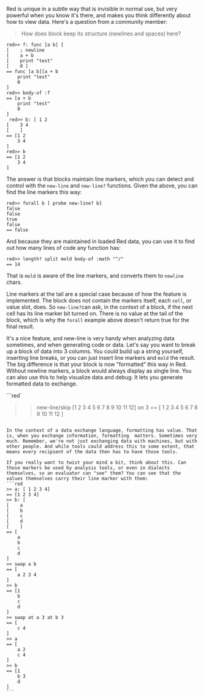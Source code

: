 Red is unique in a subtle way that is invisible in normal use, but very powerful when you know it's there, and makes you think differently about how to view data. Here's a question from a community member:

> How does block keep its structure (newlines and spaces) here?
```red
red>> f: func [a b] [
[    ; newline
[    a + b
[    print "test"
[    0 ]
== func [a b][a + b 
    print "test" 
    0
]
red>> body-of :f
== [a + b 
    print "test" 
    0
]
 red>> b: [ 1 2
[    3 4
[    ]
== [1 2 
    3 4
]
red>> b
== [1 2 
    3 4
]
```

The answer is that blocks maintain line markers, which you can detect and control with the `new-line` and `new-line?` functions. Given the above, you can find the line markers this way:

```red
red>> forall b [ probe new-line? b]
false
false
true
false
== false
```

And because they are maintained in loaded Red data, you can use it to find out how many lines of code any function has:
```red
red>> length? split mold body-of :math "^/"
== 14
```

That is `mold` is aware of the line markers, and converts them to `newline` chars.

Line markers at the tail are a special case because of how the feature is implemented. The block does not contain the markers itself, each `cell`, or value slot, does. So `new-line?`can ask, in the context of a block, if the next cell has its line marker bit turned on. There is no value at the tail of the block, which is why the `forall` example above doesn't return true for the final result.

It's a nice feature, and new-line is very handy when analyzing data sometimes, and when generating code or data. Let's say you want to break up a block of data into 3 columns. You could build up a string yourself, inserting line breaks, or you can just insert line markers and `mold` the result. The big difference is that your block is now "formatted" this way in Red. Without newline markers, a block would always display as single line. You can also use this to help visualize data and debug. It lets you generate formatted data to exchange.

```red`
>> new-line/skip [1 2 3 4 5 6 7 8 9 10 11 12] on 3
== [
    1 2 3 
    4 5 6 
    7 8 9 
    10 11 12
]
````

In the context of a data exchange language, formatting has value. That is, when you exchange information, formatting  matters. Sometimes very much. Remember, we're not just exchanging data with machines, but with other people. And while tools could address this to some extent, that means every recipient of the data then has to have those tools.

If you really want to twist your mind a bit, think about this. Can those markers be used by analysis tools, or even in dialects themselves, so an evaluator can "see" them? You can see that the values themselves carry their line marker with them:
```red
>> a: [ 1 2 3 4]
== [1 2 3 4]
>> b: [
[    a
[    b
[    c
[    d
[    ]
== [
    a 
    b 
    c 
    d
]
>> swap a b
== [
    a 2 3 4
]
>> b
== [1 
    b 
    c 
    d
]
>> swap at a 3 at b 3
== [
    c 4
]
>> a
== [
    a 2 
    c 4
]
>> b
== [1 
    b 3 
    d
]
```